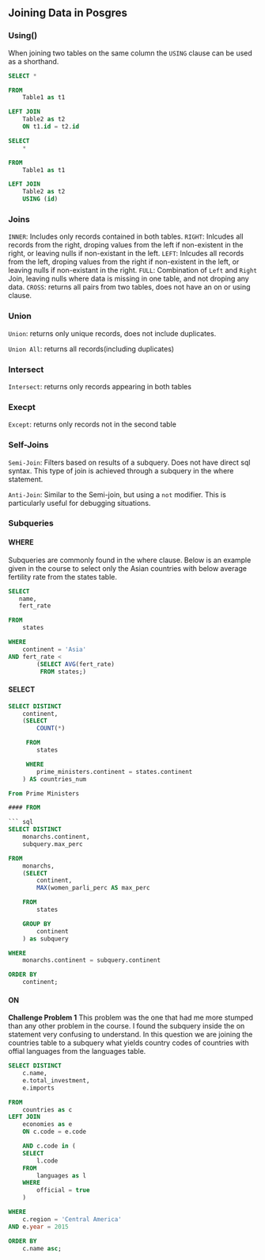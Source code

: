 ## Joining Data in Posgres

### Using()
When joining two tables on the same column the ```USING``` clause can be used as a shorthand.

```sql 
SELECT * 

FROM 
    Table1 as t1

LEFT JOIN 
    Table2 as t2
    ON t1.id = t2.id
```

```sql 
SELECT 
    * 

FROM 
    Table1 as t1

LEFT JOIN 
    Table2 as t2
    USING (id)
```

### Joins

```INNER```: Includes only records contained in both tables.
```RIGHT```: Inlcudes all records from the right, droping values from the left if non-existent in the right, or leaving nulls if non-existant in the left.
```LEFT```: Inlcudes all records from the left, droping values from the right if non-existent in the left, or leaving nulls if non-existant in the right.
```FULL```: Combination of ```Left``` and ```Right``` Join, leaving nulls where data is missing in one table, and not droping any data.
```CROSS```: returns all pairs from two tables, does not have an on or using clause.

### Union

```Union```: returns only unique records, does not include duplicates.

```Union All```: returns all records(including duplicates)

### Intersect

```Intersect```: returns only records appearing in both tables

### Execpt

```Except```: returns only records not in the second table

### Self-Joins

```Semi-Join```: Filters based on results of a subquery.  Does not have direct sql syntax.  This type of join is achieved through a subquery in the where statement.

```Anti-Join```: Similar to the Semi-join, but using a ```not``` modifier.  This is particularly useful for debugging situations.

### Subqueries

#### WHERE

Subqueries are commonly found in the where clause.  Below is an example given in the course to select only the Asian countries with below average fertility rate from the states table.  

``` sql
SELECT 
   name,
   fert_rate

FROM 
    states

WHERE 
    continent = 'Asia'
AND fert_rate <
        (SELECT AVG(fert_rate)
         FROM states;)
```

#### SELECT

``` sql
SELECT DISTINCT
    continent,
    (SELECT 
        COUNT(*)

     FROM 
        states

     WHERE 
        prime_ministers.continent = states.continent
    ) AS countries_num

From Prime Ministers

#### FROM

``` sql
SELECT DISTINCT
    monarchs.continent,
    subquery.max_perc

FROM
    monarchs,
    (SELECT
        continent,
        MAX(women_parli_perc AS max_perc

    FROM
        states

    GROUP BY 
        continent
    ) as subquery

WHERE
    monarchs.continent = subquery.continent

ORDER BY
    continent;
```

#### ON

**Challenge Problem 1**  This problem was the one that had me more stumped than any other problem in the course.  I found the subquery inside the on statement very confusing to understand.  In this question we are joining the countries table to a subquery what yields country codes of countries with offial languages from the languages table.

``` sql
SELECT DISTINCT
    c.name,
    e.total_investment,
    e.imports

FROM 
    countries as c
LEFT JOIN 
    economies as e
    ON c.code = e.code

    AND c.code in (
    SELECT 
        l.code 
    FROM 
        languages as l
    WHERE 
        official = true
    )

WHERE 
    c.region = 'Central America'
AND e.year = 2015

ORDER BY 
    c.name asc;
```
